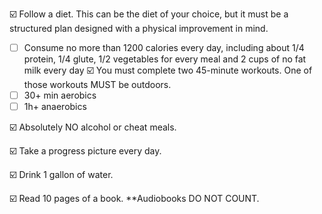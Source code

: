 ☑️ Follow a diet.  This can be the diet of your choice, but it must be a structured plan designed with a physical improvement in mind.
- [ ] Consume no more than 1200 calories every day, including about 1/4 protein, 1/4 glute, 1/2 vegetables for every meal and 2 cups of no fat milk every day
☑️ You must complete two 45-minute workouts. One of those workouts MUST be outdoors.
- [ ] 30+ min aerobics
- [ ] 1h+ anaerobics

☑️ Absolutely NO alcohol or cheat meals.

☑️ Take a progress picture every day.

☑️ Drink 1 gallon of water.

☑️ Read 10 pages of a book.  **Audiobooks DO NOT COUNT.